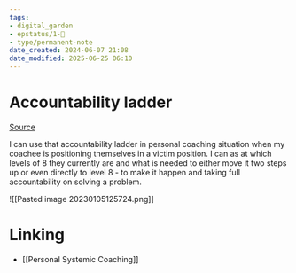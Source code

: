 ```yaml
---
tags: 
- digital_garden
- epstatus/1-🌱
- type/permanent-note
date_created: 2024-06-07 21:08
date_modified: 2025-06-25 06:10
---
```

# Accountability ladder

[Source](https://www.linkedin.com/posts/andolfimarco_worklife-motivation-futureofwork-activity-7016644788401618944-6BV9?utm_source=share&utm_medium=member_desktop)

I can use that accountability ladder in personal coaching situation when my coachee is positioning themselves in a victim position. I can as at which levels of 8 they currently are and what is needed to either move it two steps up or even directly to level 8 - to make it happen and taking full accountability on solving a problem.

![[Pasted image 20230105125724.png]]

# Linking

+ [[Personal Systemic Coaching]]